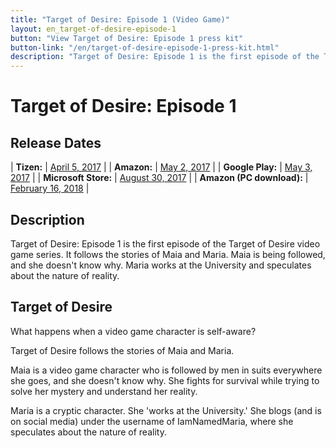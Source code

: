 ```yaml
---
title: "Target of Desire: Episode 1 (Video Game)"
layout: en_target-of-desire-episode-1
button: "View Target of Desire: Episode 1 press kit"
button-link: "/en/target-of-desire-episode-1-press-kit.html"
description: "Target of Desire: Episode 1 is the first episode of the Target of Desire video game series.  It follows the stories of Maia and Maria.  Maia is being followed, and she doesn't know why.  Maria works at the University and speculates about the nature of reality."
---
```

# Target of Desire: Episode 1

## Release Dates

| **Tizen:**        		| [April 5, 2017](http://www.tizenstore.com/main/getDetail.as?Id=com.Osgoode.TargetOfDesireEpisode1) 	|
| **Amazon:**      			| [May 2, 2017](https://www.amazon.com/Target-of-Desire-Episode-1/dp/B071DTC9S5) 						|
| **Google Play:**      	| [May 3, 2017](https://play.google.com/store/apps/details?id=com.Osgoode.TargetOfDesire1)      		|
| **Microsoft Store:** 		| [August 30, 2017](https://www.microsoft.com/store/apps/9nxwc1tmf10f)      							| 
| **Amazon (PC download):**	| [February 16, 2018](https://www.amazon.com/Target-Desire-Episode-1-Download/dp/B07CWGK9ZK)      		| 

## Description

Target of Desire: Episode 1 is the first episode of the Target of Desire video game series. It follows the stories of Maia and Maria. Maia is being followed, and she doesn't know why. Maria works at the University and speculates about the nature of reality.

## Target of Desire

What happens when a video game character is self-aware?

Target of Desire follows the stories of Maia and Maria.

Maia is a video game character who is followed by men in suits everywhere she goes, and she doesn't know why. She fights for survival while trying to solve her mystery and understand her reality.

Maria is a cryptic character. She 'works at the University.' She blogs (and is on social media) under the username of IamNamedMaria, where she speculates about the nature of reality.

<amp-image-lightbox id="lightbox" layout="nodisplay"></amp-image-lightbox>
<amp-carousel height="200" layout="fixed-height" type="carousel">
<amp-img src="https://www.osgoodemedia.com/en/TargetOfDesire/Episode1/poster.png" width="142" height="200" alt="Target of Desire: Episode 1 poster" on="tap:lightbox" role="button" tabindex="0"></amp-img>
<amp-img src="https://www.osgoodemedia.com/en/TargetOfDesire/Episode1/backgroundart.png" width="356" height="200" alt="Target of Desire: Episode 1 background art" on="tap:lightbox" role="button" tabindex="0"></amp-img>
<amp-img src="https://www.osgoodemedia.com/en/images/Episode1-01.jpg" width="356" height="200" alt="Target of Desire: Episode 1 screenshot" on="tap:lightbox" role="button" tabindex="0"></amp-img>
</amp-carousel>